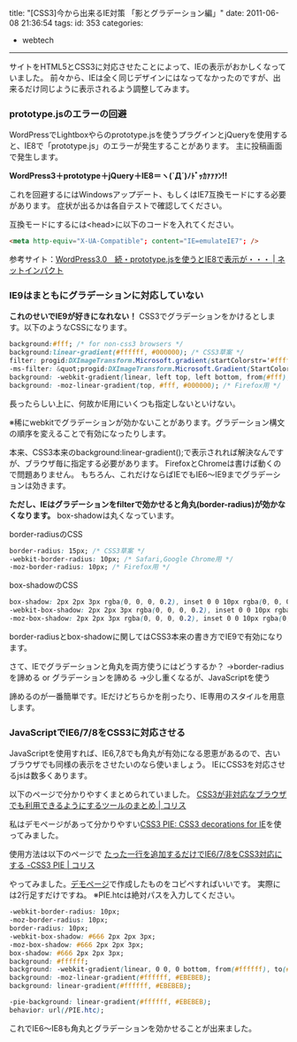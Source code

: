title: "[CSS3]今から出来るIE対策 「影とグラデーション編」"
date: 2011-06-08 21:36:54
tags:
id: 353
categories:
  - webtech
---

サイトをHTML5とCSS3に対応させたことによって、IEの表示がおかしくなっていました。
前々から、IEは全く同じデザインにはなってなかったのですが、出来るだけ同じように表示されるよう調整してみます。

### prototype.jsのエラーの回避

WordPressでLightboxやらのprototype.jsを使うプラグインとjQueryを使用すると、IE8で「prototype.js」のエラーが発生することがあります。
主に投稿画面で発生します。

**WordPress3＋prototype＋jQuery＋IE8＝ヽ(`Д´)ﾉﾄﾞｯｶｧｧｧﾝ!!**

これを回避するにはWindowsアップデート、もしくはIE7互換モードにする必要があります。
症状が出るかは各自テストで確認してください。

互換モードにするには&lt;head&gt;に以下のコードを入れてください。

```html
<meta http-equiv="X-UA-Compatible"; content="IE=emulateIE7"; />
```

参考サイト：[WordPress3.0　続・prototype.jsを使うとIE8で表示が・・・ | ネットインパクト](http://www.netimpact.co.jp/blog/11188/ "Link to WordPress3.0　続・prototype.jsを使うとIE8で表示が・・・ | ネットインパクト")

### IE9はまともにグラデーションに対応していない

**これのせいでIE9が好きになれない！**
CSS3でグラデーションをかけるとします。以下のようなCSSになります。

```css
background:#fff; /* for non-css3 browsers */
background:linear-gradient(#ffffff, #000000); /* CSS3草案 */
filter: progid:DXImageTransform.Microsoft.gradient(startColorstr='#ffffff', endColorstr='#000000'); /* IE6,7用 */
-ms-filter: &quot;progid:DXImageTransform.Microsoft.Gradient(StartColorStr=#ffffff, EndColorStr=#000000)&quot;; /* IE8,9用 */
background: -webkit-gradient(linear, left top, left bottom, from(#fff), to(#000000)); /* Safari,Google Chrome用 */
background: -moz-linear-gradient(top, #fff, #000000); /* Firefox用 */
```

長ったらしい上に、何故かIE用にいくつも指定しないといけない。

※稀にwebkitでグラデーションが効かないことがあります。グラデーション構文の順序を変えることで有効になったりします。

本来、CSS3本来のbackground:linear-gradient();で表示されれば解決なんですが、ブラウザ毎に指定する必要があります。
FirefoxとChromeは書けば動くので問題ありません。
もちろん、これだけならばIEでもIE6〜IE9までグラデーションは効きます。

**ただし、IEはグラデーションをfilterで効かせると角丸(border-radius)が効かなくなります。**
box-shadowは丸くなっています。

border-radiusのCSS
```css
border-radius: 15px; /* CSS3草案 */
-webkit-border-radius: 10px; /* Safari,Google Chrome用 */
-moz-border-radius: 10px; /* Firefox用 */
```

box-shadowのCSS
```css
box-shadow: 2px 2px 3px rgba(0, 0, 0, 0.2), inset 0 0 10px rgba(0, 0, 0, 0.1); /* CSS3草案 */
-webkit-box-shadow: 2px 2px 3px rgba(0, 0, 0, 0.2), inset 0 0 10px rgba(0, 0, 0, 0.1); /* Safari,Google Chrome用 */
-moz-box-shadow: 2px 2px 3px rgba(0, 0, 0, 0.2), inset 0 0 10px rgba(0, 0, 0, 0.1); /* Firefox用 */
```

border-radiusとbox-shadowに関してはCSS3本来の書き方でIE9で有効になります。

さて、IEでグラデーションと角丸を両方使うにはどうするか？
→border-radiusを諦める or グラデーションを諦める
→少し重くなるが、JavaScriptを使う

諦めるのが一番簡単です。IEだけどちらかを削ったり、IE専用のスタイルを用意します。

### JavaScriptでIE6/7/8をCSS3に対応させる

JavaScriptを使用すれば、IE6,7,8でも角丸が有効になる恩恵があるので、古いブラウザでも同様の表示をさせたいのなら使いましょう。
IEにCSS3を対応させるjsは数多くあります。

以下のページで分かりやすくまとめられていました。
[CSS3が非対応なブラウザでも利用できるようにするツールのまとめ | コリス](http://coliss.com/articles/build-websites/operation/css/css3-compatibility-tools.html "Link to CSS3が非対応なブラウザでも利用できるようにするツールのまとめ | コリス")

私はデモページがあって分かりやすい[CSS3 PIE: CSS3 decorations for IE](http://css3pie.com/ "Link to CSS3 PIE: CSS3 decorations for IE")を使ってみました。

使用方法は以下のページで
[たった一行を追加するだけでIE6/7/8をCSS3対応にする -CSS3 PIE | コリス](http://coliss.com/articles/build-websites/operation/css/css3pie-decorations-for-ie.html "Link to たった一行を追加するだけでIE6/7/8をCSS3対応にする -CSS3 PIE | コリス")

やってみました。[デモページ](http://css3pie.com/ "Link to CSS3 PIE: CSS3 decorations for IE")で作成したものをコピペすればいいです。
実際には2行足すだけですね。
※PIE.htcは絶対パスを入力してください。

```css
-webkit-border-radius: 10px;
-moz-border-radius: 10px;
border-radius: 10px;
-webkit-box-shadow: #666 2px 2px 3px;
-moz-box-shadow: #666 2px 2px 3px;
box-shadow: #666 2px 2px 3px;
background: #ffffff;
background: -webkit-gradient(linear, 0 0, 0 bottom, from(#ffffff), to(#EBEBEB));
background: -moz-linear-gradient(#ffffff, #EBEBEB);
background: linear-gradient(#ffffff, #EBEBEB);

-pie-background: linear-gradient(#ffffff, #EBEBEB);
behavior: url(/PIE.htc);
```

これでIE6〜IE8も角丸とグラデーションを効かせることが出来ました。